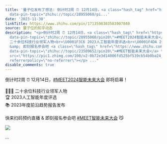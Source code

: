 ```yaml
---
title: '量子位发布了想法: 倒计时2周 ⏰ 12月14日，<a class="hash_tag" href="https://www.zhihu.com/topic/28955060/hot"
  data-pin-topic="zhihu://topic/28955060/pi...'
date: '2023-11-30'
linkTitle: https://www.zhihu.com/pin/1713598303583907840
source: 量子位的知乎动态
description: "<p>倒计时2周 ⏰ 12月14日，<a class=\"hash_tag\" href=\"https://www.zhihu.com/topic/28955060/hot\"
  data-pin-topic=\"zhihu://topic/28955060/pin20\">#MEET2024智能未来大会</a> 即将启幕！<br><br>\U0001F468\U0001F3FB‍\U0001F4BB
  二十余位科技行业领军人物<br>\U0001F3C6 2023人工智能年度评选<br>\U0001F4DA 2023年度前沿趋势报告发布<br><br>快来扫码预约直播
  &amp; 即刻报名参会吧 <a class=\"hash_tag\" href=\"https://www.zhihu.com/topic/23509652/hot\"
  data-pin-topic=\"zhihu://topic/23509652/pin20\">#MEET智能未来大会</a> \U0001F63C</p><p><img
  src=\"https://pic1.zhimg.com/100/v2-0b72e3d14006fd525bf539cb54b0ba24_720w.jpg\"
  referrerpolicy=\"no-referrer\"></p> ..."
disable_comments: true
---
```

<p>倒计时2周 ⏰ 12月14日，<a class="hash_tag" href="https://www.zhihu.com/topic/28955060/hot" data-pin-topic="zhihu://topic/28955060/pin20">#MEET2024智能未来大会</a> 即将启幕！<br><br>👨🏻‍💻 二十余位科技行业领军人物<br>🏆 2023人工智能年度评选<br>📚 2023年度前沿趋势报告发布<br><br>快来扫码预约直播 &amp; 即刻报名参会吧 <a class="hash_tag" href="https://www.zhihu.com/topic/23509652/hot" data-pin-topic="zhihu://topic/23509652/pin20">#MEET智能未来大会</a> 😼</p><p><img src="https://pic1.zhimg.com/100/v2-0b72e3d14006fd525bf539cb54b0ba24_720w.jpg" referrerpolicy="no-referrer"></p> ...